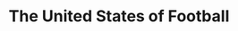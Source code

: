---
layout: portfolio-entry
image: static/img/video-preview-imgs/USFootball_cover.png
title: The United States of Football
video_url: http://www.youtube.com/embed/Z8JMSMvWsBE
categories: [feature, video, youtube, portfolio_entry]
---